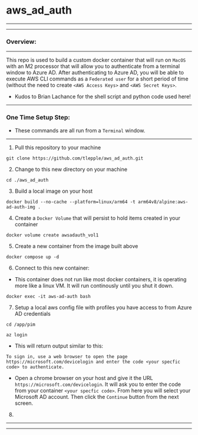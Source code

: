 # aws_ad_auth

---
---

### Overview:
---
This repo is used to build a custom docker container that will run on `MacOS` with an M2 processor that will allow you to authenticate from a terminal window to Azure AD.   After authenticating to Azure AD, you will be able to execute AWS CLI commands as a `Federated user` for a short period of time (without the need to create `<AWS Access Keys>` and `<AWS Secret Keys>`.

*  Kudos to Brian Lachance for the shell script and python code used here!

---

### One Time Setup Step:

* These commands are all run from a `Terminal` window.
---

1. Pull this repository to your machine
```
git clone https://github.com/tlepple/aws_ad_auth.git
```

2.  Change to this new directory on your machine
```
cd ./aws_ad_auth
```

3.  Build a local image on your host
```
docker build --no-cache --platform=linux/arm64 -t arm64v8/alpine:aws-ad-auth-img .
```

4.  Create a `Docker Volume` that will persist to hold items created in your container
```
docker volume create awsadauth_vol1
```

5.  Create a new container from the image built above
```
docker compose up -d
```

6.  Connect to this new container:
*  This container does not run like most docker containers, it is operating more like a linux VM.   It will run continously until you shut it down.

```
docker exec -it aws-ad-auth bash
```
7.  Setup a local aws config file with profiles you have access to from Azure AD credentials
```
cd /app/pim

az login
```

*  This will return output similar to this:
```
To sign in, use a web browser to open the page https://microsoft.com/devicelogin and enter the code <your specfic code> to authenticate.
```
*  Open a chrome browser on your host and give it the URL `https://microsoft.com/devicelogin`.   It will ask you to enter the code from your container `<your specfic code>`.   From here you will select your Microsoft AD account.  Then click the `Continue` button from the next screen.




8.  
---
---

